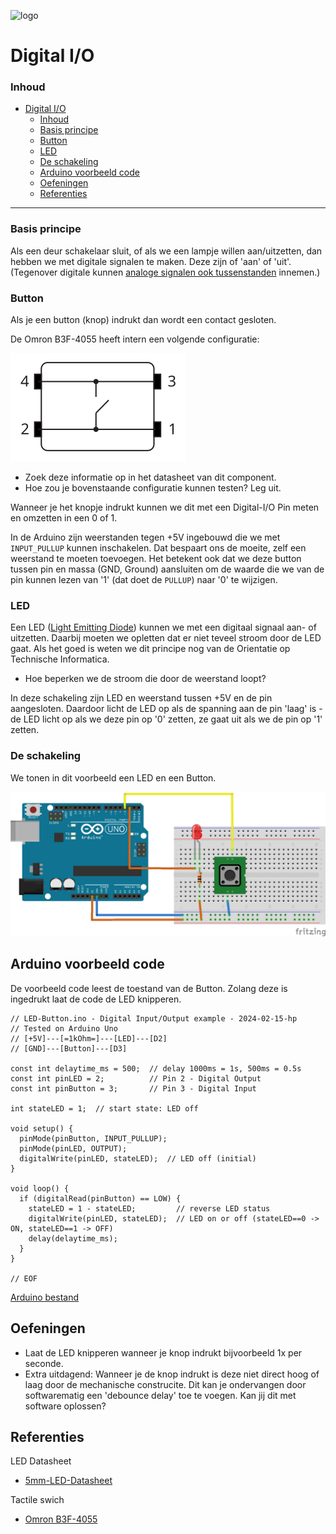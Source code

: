 ![logo](../img/Kennline_NTC.png) [](logo-id)

# Digital I/O [](title-id)

### Inhoud[](toc-id)

- [Digital I/O ](#digital-io-)
    - [Inhoud](#inhoud)
    - [Basis principe](#basis-principe)
    - [Button](#button)
    - [LED](#led)
    - [De schakeling](#de-schakeling)
  - [Arduino voorbeeld code](#arduino-voorbeeld-code)
  - [Oefeningen](#oefeningen)
  - [Referenties](#referenties)

---

### Basis principe

Als een deur schakelaar sluit, of als we een lampje willen aan/uitzetten, dan hebben we met digitale signalen te maken.
Deze zijn of 'aan' of 'uit'. (Tegenover digitale kunnen [analoge signalen ook tussenstanden](../ADC/README.md) innemen.)

### Button

Als je een button (knop) indrukt dan wordt een contact gesloten.

De Omron B3F-4055 heeft intern een volgende configuratie:

![Omron B3F-4055](./img/Omron_B3F-4055.svg)

- Zoek deze informatie op in het datasheet van dit component.
- Hoe zou je bovenstaande configuratie kunnen testen? Leg uit.

Wanneer je het knopje indrukt kunnen we dit met een Digital-I/O Pin meten en omzetten in een 0 of 1.

In de Arduino zijn weerstanden tegen +5V ingebouwd die we met `INPUT_PULLUP` kunnen inschakelen.
Dat bespaart ons de moeite, zelf een weerstand te moeten toevoegen. Het betekent ook dat we deze button tussen pin en massa (GND, Ground) aansluiten om de waarde die we van de pin kunnen lezen van '1' (dat doet de `PULLUP`) naar '0' te wijzigen.

### LED

Een LED ([Light Emitting Diode](../../../elektronische-componenten/LED/README.md)) kunnen we met een digitaal signaal aan- of uitzetten. Daarbij moeten we opletten dat er niet teveel stroom door de LED gaat. Als het goed is weten we dit principe nog van de Orientatie op Technische Informatica.

- Hoe beperken we de stroom die door de weerstand loopt?

In deze schakeling zijn LED en weerstand tussen +5V en de pin aangesloten. Daardoor licht de LED op als de spanning aan de pin 'laag' is - de LED licht op als we deze pin op '0' zetten, ze gaat uit als we de pin op '1' zetten.

### De schakeling

We tonen in dit voorbeeld een LED en een Button.

![LED-Button breadboard schakeling](LED-Button_bb.png)

## Arduino voorbeeld code

De voorbeeld code leest de toestand van de Button. Zolang deze is ingedrukt laat de code de LED knipperen.

```arduino
// LED-Button.ino - Digital Input/Output example - 2024-02-15-hp
// Tested on Arduino Uno
// [+5V]---[=1kOhm=]---[LED]---[D2]
// [GND]---[Button]---[D3]

const int delaytime_ms = 500;  // delay 1000ms = 1s, 500ms = 0.5s
const int pinLED = 2;          // Pin 2 - Digital Output
const int pinButton = 3;       // Pin 3 - Digital Input

int stateLED = 1;  // start state: LED off

void setup() {
  pinMode(pinButton, INPUT_PULLUP);
  pinMode(pinLED, OUTPUT);
  digitalWrite(pinLED, stateLED);  // LED off (initial)
}

void loop() {
  if (digitalRead(pinButton) == LOW) {
    stateLED = 1 - stateLED;         // reverse LED status
    digitalWrite(pinLED, stateLED);  // LED on or off (stateLED==0 -> ON, stateLED==1 -> OFF)
    delay(delaytime_ms);
  }
}

// EOF
```

[Arduino bestand](LED-Button/LED-Button.ino) 

## Oefeningen

- Laat de LED knipperen wanneer je knop indrukt bijvoorbeeld 1x per seconde.
- Extra uitdagend: Wanneer je de knop indrukt is deze niet direct hoog of laag door de mechanische construcite. Dit kan je ondervangen door softwarematig een 'debounce delay' toe te voegen. Kan jij dit met software oplossen?

## Referenties

LED Datasheet

- [5mm-LED-Datasheet](5mm-LED-Datasheet.pdf)

Tactile swich

- [Omron B3F-4055](https://www.sunrom.com/download/4338.pdf)
